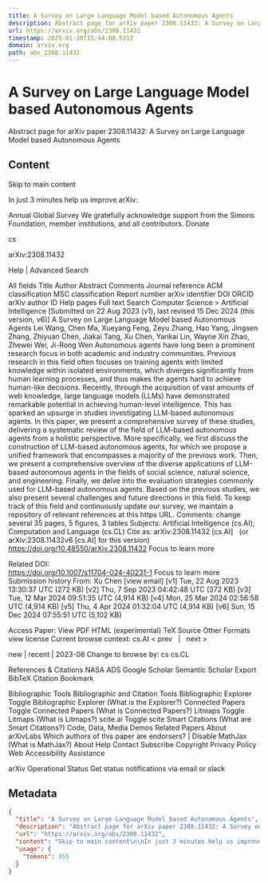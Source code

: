 ```yaml
---
title: A Survey on Large Language Model based Autonomous Agents
description: Abstract page for arXiv paper 2308.11432: A Survey on Large Language Model based Autonomous Agents
url: https://arxiv.org/abs/2308.11432
timestamp: 2025-01-20T15:44:08.531Z
domain: arxiv.org
path: abs_2308.11432
---
```


# A Survey on Large Language Model based Autonomous Agents


Abstract page for arXiv paper 2308.11432: A Survey on Large Language Model based Autonomous Agents


## Content

Skip to main content

In just 3 minutes help us improve arXiv:

Annual Global Survey
We gratefully acknowledge support from the Simons Foundation, member institutions, and all contributors.
Donate
>
cs
>
arXiv:2308.11432

Help | Advanced Search

All fields
Title
Author
Abstract
Comments
Journal reference
ACM classification
MSC classification
Report number
arXiv identifier
DOI
ORCID
arXiv author ID
Help pages
Full text
Search
Computer Science > Artificial Intelligence
[Submitted on 22 Aug 2023 (v1), last revised 15 Dec 2024 (this version, v6)]
A Survey on Large Language Model based Autonomous Agents
Lei Wang, Chen Ma, Xueyang Feng, Zeyu Zhang, Hao Yang, Jingsen Zhang, Zhiyuan Chen, Jiakai Tang, Xu Chen, Yankai Lin, Wayne Xin Zhao, Zhewei Wei, Ji-Rong Wen
Autonomous agents have long been a prominent research focus in both academic and industry communities. Previous research in this field often focuses on training agents with limited knowledge within isolated environments, which diverges significantly from human learning processes, and thus makes the agents hard to achieve human-like decisions. Recently, through the acquisition of vast amounts of web knowledge, large language models (LLMs) have demonstrated remarkable potential in achieving human-level intelligence. This has sparked an upsurge in studies investigating LLM-based autonomous agents. In this paper, we present a comprehensive survey of these studies, delivering a systematic review of the field of LLM-based autonomous agents from a holistic perspective. More specifically, we first discuss the construction of LLM-based autonomous agents, for which we propose a unified framework that encompasses a majority of the previous work. Then, we present a comprehensive overview of the diverse applications of LLM-based autonomous agents in the fields of social science, natural science, and engineering. Finally, we delve into the evaluation strategies commonly used for LLM-based autonomous agents. Based on the previous studies, we also present several challenges and future directions in this field. To keep track of this field and continuously update our survey, we maintain a repository of relevant references at this https URL.
Comments:	change several 35 pages, 5 figures, 3 tables
Subjects:	Artificial Intelligence (cs.AI); Computation and Language (cs.CL)
Cite as:	arXiv:2308.11432 [cs.AI]
 	(or arXiv:2308.11432v6 [cs.AI] for this version)
 	
https://doi.org/10.48550/arXiv.2308.11432
Focus to learn more

Related DOI:	
https://doi.org/10.1007/s11704-024-40231-1
Focus to learn more
Submission history
From: Xu Chen [view email]
[v1] Tue, 22 Aug 2023 13:30:37 UTC (272 KB)
[v2] Thu, 7 Sep 2023 04:42:48 UTC (372 KB)
[v3] Tue, 12 Mar 2024 09:51:35 UTC (4,914 KB)
[v4] Mon, 25 Mar 2024 02:56:58 UTC (4,914 KB)
[v5] Thu, 4 Apr 2024 01:32:04 UTC (4,914 KB)
[v6] Sun, 15 Dec 2024 07:55:51 UTC (5,102 KB)

Access Paper:
View PDF
HTML (experimental)
TeX Source
Other Formats
view license
Current browse context:
cs.AI
< prev   |   next >

new | recent | 2023-08
Change to browse by:
cs
cs.CL

References & Citations
NASA ADS
Google Scholar
Semantic Scholar
Export BibTeX Citation
Bookmark
 
Bibliographic Tools
Bibliographic and Citation Tools
Bibliographic Explorer Toggle
Bibliographic Explorer (What is the Explorer?)
Connected Papers Toggle
Connected Papers (What is Connected Papers?)
Litmaps Toggle
Litmaps (What is Litmaps?)
scite.ai Toggle
scite Smart Citations (What are Smart Citations?)
Code, Data, Media
Demos
Related Papers
About arXivLabs
Which authors of this paper are endorsers? | Disable MathJax (What is MathJax?)
About
Help
Contact
Subscribe
Copyright
Privacy Policy
Web Accessibility Assistance

arXiv Operational Status 
Get status notifications via email or slack

## Metadata

```json
{
  "title": "A Survey on Large Language Model based Autonomous Agents",
  "description": "Abstract page for arXiv paper 2308.11432: A Survey on Large Language Model based Autonomous Agents",
  "url": "https://arxiv.org/abs/2308.11432",
  "content": "Skip to main content\n\nIn just 3 minutes help us improve arXiv:\n\nAnnual Global Survey\nWe gratefully acknowledge support from the Simons Foundation, member institutions, and all contributors.\nDonate\n>\ncs\n>\narXiv:2308.11432\n\nHelp | Advanced Search\n\nAll fields\nTitle\nAuthor\nAbstract\nComments\nJournal reference\nACM classification\nMSC classification\nReport number\narXiv identifier\nDOI\nORCID\narXiv author ID\nHelp pages\nFull text\nSearch\nComputer Science > Artificial Intelligence\n[Submitted on 22 Aug 2023 (v1), last revised 15 Dec 2024 (this version, v6)]\nA Survey on Large Language Model based Autonomous Agents\nLei Wang, Chen Ma, Xueyang Feng, Zeyu Zhang, Hao Yang, Jingsen Zhang, Zhiyuan Chen, Jiakai Tang, Xu Chen, Yankai Lin, Wayne Xin Zhao, Zhewei Wei, Ji-Rong Wen\nAutonomous agents have long been a prominent research focus in both academic and industry communities. Previous research in this field often focuses on training agents with limited knowledge within isolated environments, which diverges significantly from human learning processes, and thus makes the agents hard to achieve human-like decisions. Recently, through the acquisition of vast amounts of web knowledge, large language models (LLMs) have demonstrated remarkable potential in achieving human-level intelligence. This has sparked an upsurge in studies investigating LLM-based autonomous agents. In this paper, we present a comprehensive survey of these studies, delivering a systematic review of the field of LLM-based autonomous agents from a holistic perspective. More specifically, we first discuss the construction of LLM-based autonomous agents, for which we propose a unified framework that encompasses a majority of the previous work. Then, we present a comprehensive overview of the diverse applications of LLM-based autonomous agents in the fields of social science, natural science, and engineering. Finally, we delve into the evaluation strategies commonly used for LLM-based autonomous agents. Based on the previous studies, we also present several challenges and future directions in this field. To keep track of this field and continuously update our survey, we maintain a repository of relevant references at this https URL.\nComments:\tchange several 35 pages, 5 figures, 3 tables\nSubjects:\tArtificial Intelligence (cs.AI); Computation and Language (cs.CL)\nCite as:\tarXiv:2308.11432 [cs.AI]\n \t(or arXiv:2308.11432v6 [cs.AI] for this version)\n \t\nhttps://doi.org/10.48550/arXiv.2308.11432\nFocus to learn more\n\nRelated DOI:\t\nhttps://doi.org/10.1007/s11704-024-40231-1\nFocus to learn more\nSubmission history\nFrom: Xu Chen [view email]\n[v1] Tue, 22 Aug 2023 13:30:37 UTC (272 KB)\n[v2] Thu, 7 Sep 2023 04:42:48 UTC (372 KB)\n[v3] Tue, 12 Mar 2024 09:51:35 UTC (4,914 KB)\n[v4] Mon, 25 Mar 2024 02:56:58 UTC (4,914 KB)\n[v5] Thu, 4 Apr 2024 01:32:04 UTC (4,914 KB)\n[v6] Sun, 15 Dec 2024 07:55:51 UTC (5,102 KB)\n\nAccess Paper:\nView PDF\nHTML (experimental)\nTeX Source\nOther Formats\nview license\nCurrent browse context:\ncs.AI\n< prev   |   next >\n\nnew | recent | 2023-08\nChange to browse by:\ncs\ncs.CL\n\nReferences & Citations\nNASA ADS\nGoogle Scholar\nSemantic Scholar\nExport BibTeX Citation\nBookmark\n \nBibliographic Tools\nBibliographic and Citation Tools\nBibliographic Explorer Toggle\nBibliographic Explorer (What is the Explorer?)\nConnected Papers Toggle\nConnected Papers (What is Connected Papers?)\nLitmaps Toggle\nLitmaps (What is Litmaps?)\nscite.ai Toggle\nscite Smart Citations (What are Smart Citations?)\nCode, Data, Media\nDemos\nRelated Papers\nAbout arXivLabs\nWhich authors of this paper are endorsers? | Disable MathJax (What is MathJax?)\nAbout\nHelp\nContact\nSubscribe\nCopyright\nPrivacy Policy\nWeb Accessibility Assistance\n\narXiv Operational Status \nGet status notifications via email or slack",
  "usage": {
    "tokens": 955
  }
}
```
